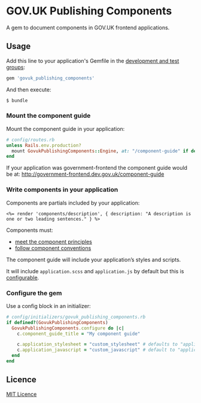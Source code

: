 # GOV.UK Publishing Components

A gem to document components in GOV.UK frontend applications.

## Usage

Add this line to your application's Gemfile in the [development and test groups](http://bundler.io/v1.12/groups.html#grouping-your-dependencies):

```ruby
gem 'govuk_publishing_components'
```

And then execute:
```bash
$ bundle
```

### Mount the component guide

Mount the component guide in your application:

```ruby
# config/routes.rb
unless Rails.env.production?
  mount GovukPublishingComponents::Engine, at: "/component-guide" if defined?(GovukPublishingComponents)
end
```

If your application was government-frontend the component guide would be at:
http://government-frontend.dev.gov.uk/component-guide

### Write components in your application

Components are partials included by your application:
```erb
<%= render 'components/description', { description: "A description is one or two leading sentences." } %>
```

Components must:
* [meet the component principles](docs/component_principles.md)
* [follow component conventions](docs/component_conventions.md)

The component guide will include your application’s styles and scripts.

It will include `application.scss` and `application.js` by default but this is [configurable](#configuration).

### Configure the gem

Use a config block in an initializer:

```ruby
# config/initializers/govuk_publishing_components.rb
if defined?(GovukPublishingComponents)
  GovukPublishingComponents.configure do |c|
    c.component_guide_title = "My component guide"

    c.application_stylesheet = "custom_stylesheet" # defaults to "application"
    c.application_javascript = "custom_javascript" # default to "application"
  end
end
```

## Licence

[MIT Licence](LICENCE.md)
